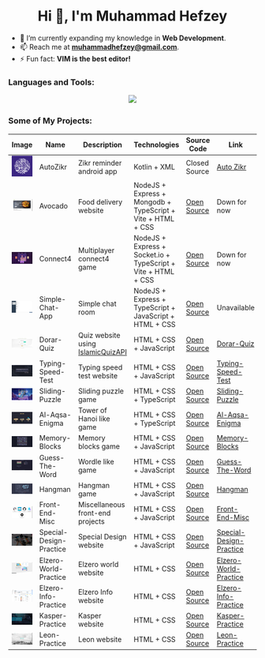 <h1 align="center">Hi 👋, I'm Muhammad Hefzey</h1>

- 🌱 I’m currently expanding my knowledge in **Web Development**.
- 📫 Reach me at **muhammadhefzey@gmail.com**.
- ⚡ Fun fact: **VIM is the best editor!**

### Languages and Tools:

<p align="center">
  <a href="https://skillicons.dev">
    <img src="https://skillicons.dev/icons?i=neovim,vim,arch,ubuntu,linux,git,bash,nodejs,express,react,mongodb,ts,js,html,css,androidstudio,kotlin,java,mysql,c,regex,npm,vite,postman,github,netlify" />
  </a>
</p>

### Some of My Projects:

| Image                                                                                                                                               | Name                    | Description                                                                                                                      | Technologies                                                  | Source Code                                                                                                                  | Link                                                                                                                                              |
| --------------------------------------------------------------------------------------------------------------------------------------------------- | ----------------------- | -------------------------------------------------------------------------------------------------------------------------------- | ------------------------------------------------------------- | ---------------------------------------------------------------------------------------------------------------------------- | ------------------------------------------------------------------------------------------------------------------------------------------------- |
| <img src="https://raw.githubusercontent.com/Muhammad95959/Muhammad95959/refs/heads/main/assets/auto-zikr.png" alt="AutoZikr" />                     | AutoZikr                | Zikr reminder android app                                                                                                        | Kotlin + XML                                                  | Closed Source                                                                                                                | <a href="https://play.google.com/store/apps/details?id=com.hefzeyproduction.zikrreminder" target="_blank" rel="noopener noreferrer">Auto Zikr</a> |
| <img src="https://raw.githubusercontent.com/Muhammad95959/Muhammad95959/refs/heads/main/assets/avocado.jpg" alt="Avocado" />                        | Avocado                 | Food delivery website                                                                                                            | NodeJS + Express + Mongodb + TypeScript + Vite + HTML + CSS   | <a href="https://github.com/Muhammad95959/Avocado" target="_blank" rel="noopener noreferrer">Open Source</a>                 | Down for now                                                                                                                                      |
| <img src="https://raw.githubusercontent.com/Muhammad95959/Muhammad95959/refs/heads/main/assets/connect4.jpg" alt="Connect4" />                      | Connect4                | Multiplayer connect4 game                                                                                                        | NodeJS + Express + Socket.io + TypeScript + Vite + HTML + CSS | <a href="https://github.com/Muhammad95959/Connect4" target="_blank" rel="noopener noreferrer">Open Source</a>                | Down for now                                                                                                                                      |
| <img src="https://raw.githubusercontent.com/Muhammad95959/Muhammad95959/refs/heads/main/assets/simple-chat-app.jpg" alt="Simple-Chat-App" />        | Simple-Chat-App         | Simple chat room                                                                                                                 | NodeJS + Express + TypeScript + JavaScript + HTML + CSS       | <a href="https://github.com/Muhammad95959/Simple-Chat-App" target="_blank" rel="noopener noreferrer">Open Source</a>         | Unavailable                                                                                                                                       |
| <img src="https://raw.githubusercontent.com/Muhammad95959/Muhammad95959/refs/heads/main/assets/dorar-quiz.jpg" alt="Dorar-Quiz" />                  | Dorar-Quiz              | Quiz website using <a href="https://github.com/rn0x/IslamicQuizAPI" target="_blank" rel="noopener noreferrer">IslamicQuizAPI</a> | HTML + CSS + JavaScript                                       | <a href="https://github.com/Muhammad95959/Dorar-Quiz" target="_blank" rel="noopener noreferrer">Open Source</a>              | <a href="https://muhammad95959.github.io/Dorar-Quiz" target="_blank" rel="noopener noreferrer">Dorar-Quiz</a>                                     |
| <img src="https://raw.githubusercontent.com/Muhammad95959/Muhammad95959/refs/heads/main/assets/typing-speed-test.jpg" alt="Typing-Speed-Test" />    | Typing-Speed-Test       | Typing speed test website                                                                                                        | HTML + CSS + JavaScript                                       | <a href="https://github.com/Muhammad95959/Typing-Speed-Test" target="_blank" rel="noopener noreferrer">Open Source</a>       | <a href="https://muhammad95959.github.io/Typing-Speed-Test" target="_blank" rel="noopener noreferrer">Typing-Speed-Test</a>                       |
| <img src="https://raw.githubusercontent.com/Muhammad95959/Muhammad95959/refs/heads/main/assets/sliding-puzzle.jpg" alt="Sliding-Puzzle" />          | Sliding-Puzzle          | Sliding puzzle game                                                                                                              | HTML + CSS + TypeScript                                       | <a href="https://github.com/Muhammad95959/Sliding-Puzzle" target="_blank" rel="noopener noreferrer">Open Source</a>          | <a href="https://muhammad95959.github.io/Sliding-Puzzle" target="_blank" rel="noopener noreferrer">Sliding-Puzzle</a>                             |
| <img src="https://raw.githubusercontent.com/Muhammad95959/Muhammad95959/refs/heads/main/assets/al-aqsa-enigma.jpg" alt="Al-Aqsa-Enigma" />          | Al-Aqsa-Enigma          | Tower of Hanoi like game                                                                                                         | HTML + CSS + TypeScript                                       | <a href="https://github.com/Muhammad95959/Al-Aqsa-Enigma" target="_blank" rel="noopener noreferrer">Open Source</a>          | <a href="https://muhammad95959.github.io/Al-Aqsa-Enigma" target="_blank" rel="noopener noreferrer">Al-Aqsa-Enigma</a>                             |
| <img src="https://raw.githubusercontent.com/Muhammad95959/Muhammad95959/refs/heads/main/assets/memory-blocks.jpg" alt="Memory-Blocks" />            | Memory-Blocks           | Memory blocks game                                                                                                               | HTML + CSS + JavaScript                                       | <a href="https://github.com/Muhammad95959/Memory-Blocks" target="_blank" rel="noopener noreferrer">Open Source</a>           | <a href="https://muhammad95959.github.io/Memory-Blocks" target="_blank" rel="noopener noreferrer">Memory-Blocks</a>                               |
| <img src="https://raw.githubusercontent.com/Muhammad95959/Muhammad95959/refs/heads/main/assets/guess-the-word.jpg" alt="Guess-The-Word" />          | Guess-The-Word          | Wordle like game                                                                                                                 | HTML + CSS + JavaScript                                       | <a href="https://github.com/Muhammad95959/Guess-The-Word" target="_blank" rel="noopener noreferrer">Open Source</a>          | <a href="https://muhammad95959.github.io/Guess-The-Word" target="_blank" rel="noopener noreferrer">Guess-The-Word</a>                             |
| <img src="https://raw.githubusercontent.com/Muhammad95959/Muhammad95959/refs/heads/main/assets/hangman.jpg" alt="Hangman" />                        | Hangman                 | Hangman game                                                                                                                     | HTML + CSS + JavaScript                                       | <a href="https://github.com/Muhammad95959/Hangman" target="_blank" rel="noopener noreferrer">Open Source</a>                 | <a href="https://muhammad95959.github.io/Hangman" target="_blank" rel="noopener noreferrer">Hangman</a>                                           |
| <img src="https://raw.githubusercontent.com/Muhammad95959/Muhammad95959/refs/heads/main/assets/front-end-misc.jpg" alt="Front-End-Misc" />          | Front-End-Misc          | Miscellaneous front-end projects                                                                                                 | HTML + CSS + JavaScript                                       | <a href="https://github.com/Muhammad95959/Front-End-Misc" target="_blank" rel="noopener noreferrer">Open Source</a>          | <a href="https://muhammad95959.github.io/Front-End-Misc" target="_blank" rel="noopener noreferrer">Front-End-Misc</a>                             |
| <img src="https://raw.githubusercontent.com/Muhammad95959/Muhammad95959/refs/heads/main/assets/special-design.jpg" alt="Special-Design-Practice" /> | Special-Design-Practice | Special Design website                                                                                                           | HTML + CSS + JavaScript                                       | <a href="https://github.com/Muhammad95959/Special-Design-Practice" target="_blank" rel="noopener noreferrer">Open Source</a> | <a href="https://muhammad95959.github.io/Special-Design-Practice" target="_blank" rel="noopener noreferrer">Special-Design-Practice</a>           |
| <img src="https://raw.githubusercontent.com/Muhammad95959/Muhammad95959/refs/heads/main/assets/elzero-world.jpg" alt="Elzero-World-Practice" />     | Elzero-World-Practice   | Elzero world website                                                                                                             | HTML + CSS                                                    | <a href="https://github.com/Muhammad95959/Elzero-World-Practice" target="_blank" rel="noopener noreferrer">Open Source</a>   | <a href="https://muhammad95959.github.io/Elzero-World-Practice" target="_blank" rel="noopener noreferrer">Elzero-World-Practice</a>               |
| <img src="https://raw.githubusercontent.com/Muhammad95959/Muhammad95959/refs/heads/main/assets/elzero-info.jpg" alt="Elzero-Info-Practice" />       | Elzero-Info-Practice    | Elzero Info website                                                                                                              | HTML + CSS                                                    | <a href="https://github.com/Muhammad95959/Elzero-Info-Practice" target="_blank" rel="noopener noreferrer">Open Source</a>    | <a href="https://muhammad95959.github.io/Elzero-Info-Practice" target="_blank" rel="noopener noreferrer">Elzero-Info-Practice</a>                 |
| <img src="https://raw.githubusercontent.com/Muhammad95959/Muhammad95959/refs/heads/main/assets/kasper.jpg" alt="Kasper-Practice" />                 | Kasper-Practice         | Kasper website                                                                                                                   | HTML + CSS                                                    | <a href="https://github.com/Muhammad95959/Kasper-Practice" target="_blank" rel="noopener noreferrer">Open Source</a>         | <a href="https://muhammad95959.github.io/Kasper-Practice" target="_blank" rel="noopener noreferrer">Kasper-Practice</a>                           |
| <img src="https://raw.githubusercontent.com/Muhammad95959/Muhammad95959/refs/heads/main/assets/leon.jpg" alt="Leon-Practice" />                     | Leon-Practice           | Leon website                                                                                                                     | HTML + CSS                                                    | <a href="https://github.com/Muhammad95959/Leon-Practice" target="_blank" rel="noopener noreferrer">Open Source</a>           | <a href="https://muhammad95959.github.io/Leon-Practice" target="_blank" rel="noopener noreferrer">Leon-Practice</a>                               |

